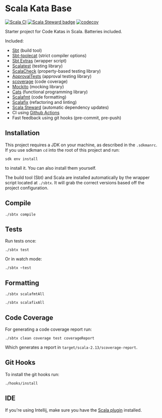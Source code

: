 # Scala Kata Base

[![Scala CI](https://github.com/rstraub/scala-kata-base/actions/workflows/scala.yml/badge.svg)](https://github.com/rstraub/scala-kata-base/actions/workflows/scala.yml)
[![Scala Steward badge](https://img.shields.io/badge/Scala_Steward-helping-blue.svg?style=flat&logo=data:image/png;base64,iVBORw0KGgoAAAANSUhEUgAAAA4AAAAQCAMAAAARSr4IAAAAVFBMVEUAAACHjojlOy5NWlrKzcYRKjGFjIbp293YycuLa3pYY2LSqql4f3pCUFTgSjNodYRmcXUsPD/NTTbjRS+2jomhgnzNc223cGvZS0HaSD0XLjbaSjElhIr+AAAAAXRSTlMAQObYZgAAAHlJREFUCNdNyosOwyAIhWHAQS1Vt7a77/3fcxxdmv0xwmckutAR1nkm4ggbyEcg/wWmlGLDAA3oL50xi6fk5ffZ3E2E3QfZDCcCN2YtbEWZt+Drc6u6rlqv7Uk0LdKqqr5rk2UCRXOk0vmQKGfc94nOJyQjouF9H/wCc9gECEYfONoAAAAASUVORK5CYII=)](https://scala-steward.org)
[![codecov](https://codecov.io/gh/rstraub/scala-kata-base/graph/badge.svg?token=LM5ZC8LPKI)](https://codecov.io/gh/rstraub/scala-kata-base)

Starter project for Code Katas in Scala. Batteries included.

Included:

* [Sbt](https://www.scala-sbt.org/) (build tool)
* [Sbt-tpolecat](https://github.com/typelevel/sbt-tpolecat) (strict compiler options)
* [Sbt Extras](https://github.com/dwijnand/sbt-extras) (wrapper script)
* [Scalatest](https://www.scalatest.org/) (testing library)
* [ScalaCheck](https://www.scalatest.org/plus/scalacheck) (property-based testing library)
* [ApprovalTests](https://approvaltests.com) (approval testing library)
* [scoverage](https://github.com/scoverage) (code coverage)
* [Mockito](https://www.scalatest.org/plus/mockito) (mocking library)
* [Cats](https://typelevel.org/cats/) (functional programming library)
* [Scalafmt](https://scalameta.org/scalafmt/) (code formatting)
* [Scalafix](https://scalacenter.github.io/scalafix/) (refactoring and linting)
* [Scala Steward](https://github.com/scala-steward-org/scala-steward) (automatic dependency updates)
* CI using [Github Actions](https://github.com/features/actions)
* Fast feedback using git hooks (pre-commit, pre-push)

## Installation

This project requires a JDK on your machine, as described in the `.sdkmanrc`. If you use sdkman `cd` into the
root of this project and run:

```shell
sdk env install
```

to install it. You can also install them yourself.

The build tool (Sbt) and Scala are installed automatically by the wrapper script located at `./sbtx`.
It will grab the correct versions based off the project configuration.

## Compile

```shell
./sbtx compile
```

## Tests

Run tests once:

```shell
./sbtx test
```

Or in watch mode:

```shell
./sbtx ~test
```

## Formatting

```shell
./sbtx scalafmtAll
```

```shell
./sbtx scalafixAll
```

## Code Coverage

For generating a code coverage report run:

```shell
./sbtx clean coverage test coverageReport
```

Which generates a report in `target/scala-2.13/scoverage-report`.

## Git Hooks

To install the git hooks run:
```shell
./hooks/install
```

## IDE

If you're using Intellij, make sure you have the [Scala plugin](https://plugins.jetbrains.com/plugin/1347-scala)
installed.
